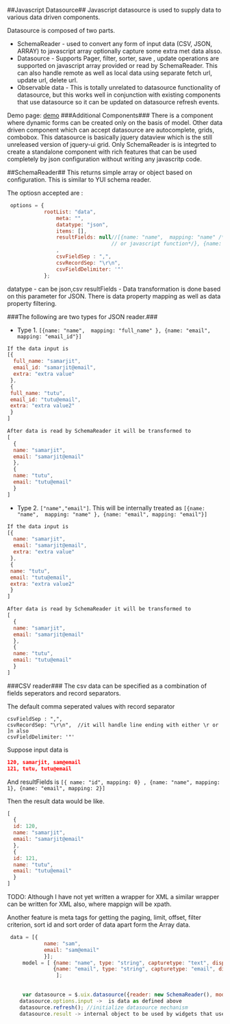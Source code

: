 ##Javascript Datasource##
Javascript datasource is used to supply data to various data driven components.

Datasource is composed of two parts. 
* SchemaReader - used to convert any form of input data (CSV, JSON, ARRAY) to javascript array optionally
 capture some extra met data alsso.
* Datasource - Supports Pager, filter, sorter, save , update operations are supported on javascript array 
  provided or read by SchemaReader. This can also handle remote as well as local data using separate fetch url,
  update url, delete url. 
* Observable data - This is totally unrelated to datasource functionality of datasource, but this works well in 
 conjunction with existing components that use datasource so it can be updated on datasource refresh events.

Demo page: [demo](http://samarjit.github.io/DatasourceForm/index.html)
###Additional Components###
There is a component where dynamic forms can be created only on the basis of model. 
Other data driven component which can accept datasource are autocomplete, grids, combobox.
This datasource is basically jquery dataview which is the still unreleased version of jquery-ui grid. Only
SchemaReader is is integrted to create a standalone component with rich features that can be used completely by 
json configuration without writing any javascritp code.

##SchemaReader##
This returns simple array or object based on configuration. 
This is similar to YUI schema reader.

The optiosn accepted are :

```Javascript
 options = {
  			rootList: "data",
				meta: "",
				datatype: "json",
				items: [],
				resultFields: null//[{name: "name",  mapping: "name" /*can be xpath,json path
				                  // or javascript function*/}, {name: "email"}]
				,
				csvFieldSep : ",",
				csvRecordSep: "\r\n",
				csvFieldDelimiter: '"'
			};
```

datatype - can be json,csv
resultFields - Data transformation is done based on this parameter for JSON. There is data property mapping as well as
data property filtering. 

###The following are two types for JSON reader.###

* Type 1. `[{name: "name",  mapping: "full_name" }, {name: "email", mapping: "email_id"}]`


```javascript
If the data input is 
[{
  full_name: "samarjit",
  email_id: "samarjit@email",
  extra: "extra value"
 },
 {
 full_name: "tutu",
 email_id: "tutu@email",
 extra: "extra value2"
 }
]

After data is read by SchemaReader it will be transformed to
[
  {
  name: "samarjit",
  email: "samarjit@email"
  },
  {
  name: "tutu",
  email: "tutu@email"
  }
]
```

* Type 2. `["name","email"]`. This will be internally treated as `[{name: "name",  mapping: "name" }, {name: "email", mapping: "email"}]`

```javascript
If the data input is 
[{
  name: "samarjit",
  email: "samarjit@email",
  extra: "extra value"
 },
 {
 name: "tutu",
 email: "tutu@email",
 extra: "extra value2"
 }
]

After data is read by SchemaReader it will be transformed to
[
  {
  name: "samarjit",
  email: "samarjit@email"
  },
  {
  name: "tutu",
  email: "tutu@email"
  }
]
```

###CSV reader###
The csv data can be specified as a combination of fields seperators and record separators.

The default comma seperated values with record separator 

``` 
csvFieldSep : ",",
csvRecordSep: "\r\n",  //it will handle line ending with either \r or ]n also
csvFieldDelimiter: '"'
```

Suppose input data is 

```json
120, samarjit, sam@email
121, tutu, tutu@email
```

And resultFields is `[{ name: "id", mapping: 0} , {name: "name", mapping: 1}, {name: "email", mapping: 2}]`

Then the result data would be like.

```javascript
[
  {
  id: 120,
  name: "samarjit",
  email: "samarjit@email"
  },
  {
  id: 121,
  name: "tutu",
  email: "tutu@email"
  }
]
```

TODO:
Although I have not yet written a wrapper for XML a similar wrapper can be written for XML also, where mappign will 
be xpath.

Another feature is meta tags for getting the paging, limit, offset, filter criterion, sort id and sort order
 of data apart form the Array data.
 

```javascript
 data = [{
			name: "sam",
			email: "sam@email"
	        }];
	 model = [ {name: "name", type: "string", capturetype: "text", displaytype: "displayText", label: "Name", searchable: true, isPartOfKey: true, convertToModel: null /*view to model*/, convertToView: null /*model to view*/ 	},
			   {name: "email", type: "string", capturetype: "email", displaytype: "displayText", label: "Email", searchable: true, isPartOfKey: true, convertToModel: null /*view to model*/, convertToView: null /*model to view*/ 	},
				];
		
		
	 var datasource = $.uix.datasource({reader: new SchemaReader(), model: model ,rawdata: data, paging:{limit: 1} });
	datasource.options.input ->  is data as defined above
	datasource.refresh(); //initialize datasource mechanism
	datasource.result -> internal object to be used by widgets that uses datasource	
```

